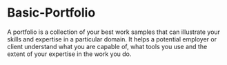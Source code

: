 # Basic-Portfolio

A portfolio is a collection of your best work samples that can illustrate your skills and expertise in a particular domain. It helps a potential employer or client understand what you are capable of, what tools you use and the extent of your expertise in the work you do.
